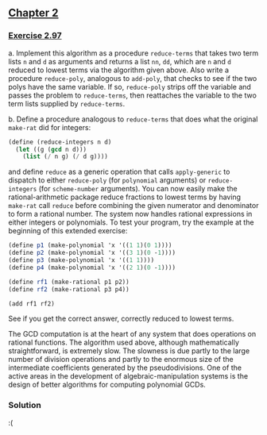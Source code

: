 ## [Chapter 2](../index.md#2-Building-Abstractions-with-Data)

### [Exercise 2.97](https://mitpress.mit.edu/sites/default/files/sicp/full-text/book/book-Z-H-18.html#%_thm_2.97)

a. Implement this algorithm as a procedure `reduce-terms` that takes two term lists `n` and `d` as arguments and returns a list `nn`, `dd`, which are `n` and `d` reduced to lowest terms via the algorithm given above. Also write a procedure `reduce-poly`, analogous to `add-poly`, that checks to see if the two polys have the same variable. If so, `reduce-poly` strips off the variable and passes the problem to `reduce-terms`, then reattaches the variable to the two term lists supplied by `reduce-terms`.

b. Define a procedure analogous to `reduce-terms` that does what the original `make-rat` did for integers:

```scheme
(define (reduce-integers n d)
  (let ((g (gcd n d)))
    (list (/ n g) (/ d g))))
```

and define `reduce` as a generic operation that calls `apply-generic` to dispatch to either `reduce-poly` (for `polynomial` arguments) or `reduce-integers` (for `scheme-number` arguments). You can now easily make the rational-arithmetic package reduce fractions to lowest terms by having `make-rat` call `reduce` before combining the given numerator and denominator to form a rational number. The system now handles rational expressions in either integers or polynomials. To test your program, try the example at the beginning of this extended exercise:

```scheme
(define p1 (make-polynomial 'x '((1 1)(0 1))))
(define p2 (make-polynomial 'x '((3 1)(0 -1))))
(define p3 (make-polynomial 'x '((1 1))))
(define p4 (make-polynomial 'x '((2 1)(0 -1))))

(define rf1 (make-rational p1 p2))
(define rf2 (make-rational p3 p4))

(add rf1 rf2)
```

See if you get the correct answer, correctly reduced to lowest terms.

The GCD computation is at the heart of any system that does operations on rational functions. The algorithm used above, although mathematically straightforward, is extremely slow. The slowness is due partly to the large number of division operations and partly to the enormous size of the intermediate coefficients generated by the pseudodivisions. One of the active areas in the development of algebraic-manipulation systems is the design of better algorithms for computing polynomial GCDs.

### Solution

:(

